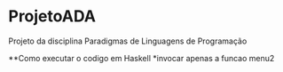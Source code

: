 # ProjetoADA
Projeto da disciplina Paradigmas de Linguagens de Programação

**Como executar o codigo em Haskell
	*invocar apenas a funcao menu2
